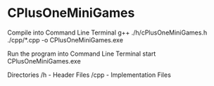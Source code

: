 # CPlusOneMiniGames

Compile into Command Line Terminal
g++ ./h/cPlusOneMiniGames.h ./cpp/*.cpp -o CPlusOneMiniGames.exe

Run the program into Command Line Terminal
start CPlusOneMiniGames.exe     

Directories
/h - Header Files
/cpp - Implementation Files